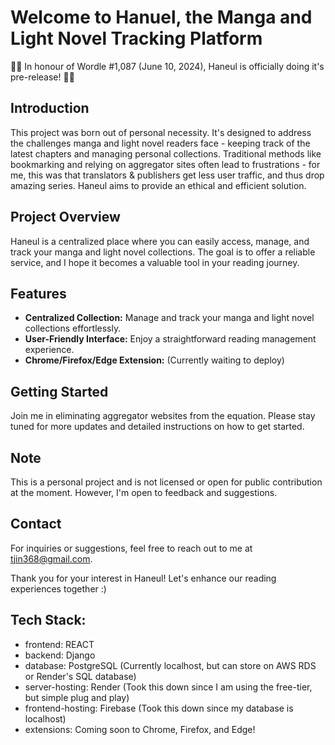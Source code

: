 # Welcome to Hanuel, the Manga and Light Novel Tracking Platform
🎉🎉 In honour of Wordle #1,087 (June 10, 2024), Haneul is officially doing it's pre-release! 🎉🎉

## Introduction
This project was born out of personal necessity. It's designed to address the challenges manga and light novel readers face - keeping track of the latest chapters and managing personal collections. Traditional methods like bookmarking and relying on aggregator sites often lead to frustrations - for me, this was that translators & publishers get less user traffic, and thus drop amazing series. Haneul aims to provide an ethical and efficient solution.

## Project Overview
Haneul is a centralized place where you can easily access, manage, and track your manga and light novel collections. The goal is to offer a reliable service, and I hope it becomes a valuable tool in your reading journey.

## Features
* **Centralized Collection:** Manage and track your manga and light novel collections effortlessly.
* **User-Friendly Interface:** Enjoy a straightforward reading management experience.
* **Chrome/Firefox/Edge Extension:** (Currently waiting to deploy) 

## Getting Started
Join me in eliminating aggregator websites from the equation. Please stay tuned for more updates and detailed instructions on how to get started.

## Note
This is a personal project and is not licensed or open for public contribution at the moment. However, I'm open to feedback and suggestions.

## Contact
For inquiries or suggestions, feel free to reach out to me at tjin368@gmail.com.

Thank you for your interest in Haneul! Let's enhance our reading experiences together :)

## Tech Stack:
- frontend: REACT
- backend: Django
- database: PostgreSQL (Currently localhost, but can store on AWS RDS or Render's SQL database)
- server-hosting: Render (Took this down since I am using the free-tier, but simple plug and play)
- frontend-hosting: Firebase (Took this down since my database is localhost)
- extensions: Coming soon to Chrome, Firefox, and Edge!